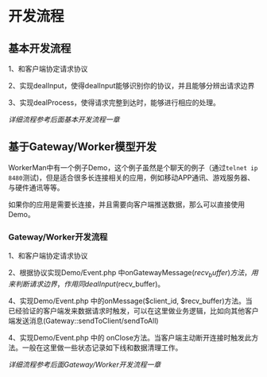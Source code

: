 # 开发流程


## 基本开发流程

1、和客户端协定请求协议

2、实现dealInput，使得dealInput能够识别你的协议，并且能够分辨出请求边界

3、实现dealProcess，使得请求完整到达时，能够进行相应的处理。

*详细流程参考后面基本开发流程一章*

## 基于Gateway/Worker模型开发

WorkerMan中有一个例子Demo，这个例子虽然是个聊天的例子（通过```telnet ip 8480```测试)，但是适合很多长连接相关的应用，例如移动APP通讯、游戏服务器、与硬件通讯等等。

如果你的应用是需要长连接，并且需要向客户端推送数据，那么可以直接使用Demo。

### Gateway/Worker开发流程

1、和客户端协定请求协议

2、根据协议实现Demo/Event.php 中onGatewayMessage($recv_buffer)方法，用来判断请求边界，作用同dealInput($recv_buffer)。

4、实现Demo/Event.php 中的onMessage($client_id, $recv_buffer)方法。当已经验证的客户端发来数据请求时触发，可以在这里做业务逻辑，比如向其他客户端发送消息(Gateway::sendToClient/sendToAll)

4、实现Demo/Event.php 中的 onClose方法。当客户端主动断开连接时触发此方法。一般在这里做一些状态记录如下线和数据清理工作。

*详细流程参考后面Gateway/Worker开发流程一章*
